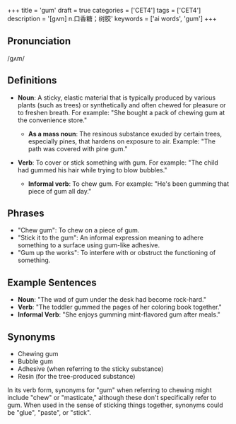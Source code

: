 +++
title = 'gum'
draft = true
categories = ['CET4']
tags = ['CET4']
description = '[gʌm] n.口香糖；树胶'
keywords = ['ai words', 'gum']
+++

## Pronunciation
/ɡʌm/

## Definitions
- **Noun**: A sticky, elastic material that is typically produced by various plants (such as trees) or synthetically and often chewed for pleasure or to freshen breath. For example: "She bought a pack of chewing gum at the convenience store."
  - **As a mass noun**: The resinous substance exuded by certain trees, especially pines, that hardens on exposure to air.
    Example: "The path was covered with pine gum."
  
- **Verb**: To cover or stick something with gum. For example: "The child had gummed his hair while trying to blow bubbles."

  - **Informal verb**: To chew gum. For example: "He's been gumming that piece of gum all day."

## Phrases
- "Chew gum": To chew on a piece of gum.
- "Stick it to the gum": An informal expression meaning to adhere something to a surface using gum-like adhesive.
- "Gum up the works": To interfere with or obstruct the functioning of something.

## Example Sentences
- **Noun**: "The wad of gum under the desk had become rock-hard."
- **Verb**: "The toddler gummed the pages of her coloring book together."
- **Informal Verb**: "She enjoys gumming mint-flavored gum after meals."

## Synonyms
- Chewing gum
- Bubble gum
- Adhesive (when referring to the sticky substance)
- Resin (for the tree-produced substance)

In its verb form, synonyms for "gum" when referring to chewing might include "chew" or "masticate," although these don't specifically refer to gum. When used in the sense of sticking things together, synonyms could be "glue", "paste", or "stick".
